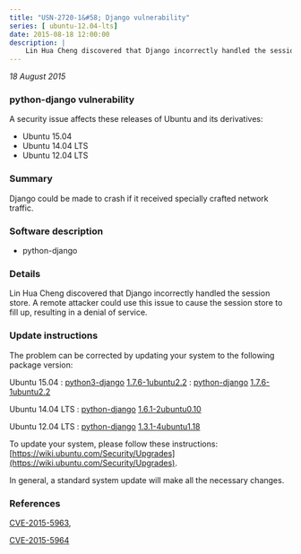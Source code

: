 ```yaml
---
title: "USN-2720-1&#58; Django vulnerability"
series: [ ubuntu-12.04-lts]
date: 2015-08-18 12:00:00
description: |
    Lin Hua Cheng discovered that Django incorrectly handled the session store. A remote attacker could use this issue to cause the session store to fill up, resulting in a denial of service. 
--- 
```

 
 

*18 August 2015*

### python-django vulnerability

A security issue affects these releases of Ubuntu and its derivatives:

* Ubuntu 15.04
* Ubuntu 14.04 LTS
* Ubuntu 12.04 LTS

### Summary

Django could be made to crash if it received specially crafted network traffic.

### Software description

* python-django 

### Details

Lin Hua Cheng discovered that Django incorrectly handled the session store. A remote attacker could use this issue to cause the session store to fill up, resulting in a denial of service. 

### Update instructions

The problem can be corrected by updating your system to the following package version:

Ubuntu 15.04
 : [python3-django](https://launchpad.net/ubuntu/+source/python-django) <span> [1.7.6-1ubuntu2.2](https://launchpad.net/ubuntu/+source/python-django/1.7.6-1ubuntu2.2) </span> 
 : [python-django](https://launchpad.net/ubuntu/+source/python-django) <span> [1.7.6-1ubuntu2.2](https://launchpad.net/ubuntu/+source/python-django/1.7.6-1ubuntu2.2) </span> 

Ubuntu 14.04 LTS
 : [python-django](https://launchpad.net/ubuntu/+source/python-django) <span> [1.6.1-2ubuntu0.10](https://launchpad.net/ubuntu/+source/python-django/1.6.1-2ubuntu0.10) </span> 

Ubuntu 12.04 LTS
 : [python-django](https://launchpad.net/ubuntu/+source/python-django) <span> [1.3.1-4ubuntu1.18](https://launchpad.net/ubuntu/+source/python-django/1.3.1-4ubuntu1.18) </span> 

To update your system, please follow these instructions: [https://wiki.ubuntu.com/Security/Upgrades](https://wiki.ubuntu.com/Security/Upgrades).

In general, a standard system update will make all the necessary changes. 

### References

 
 [CVE-2015-5963](http://people.ubuntu.com/~ubuntu-security/cve/CVE-2015-5963), 

 [CVE-2015-5964](http://people.ubuntu.com/~ubuntu-security/cve/CVE-2015-5964)
 


